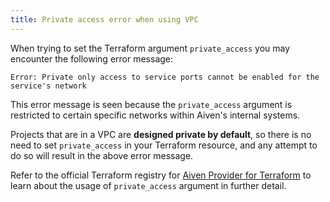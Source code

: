 ```yaml
---
title: Private access error when using VPC
---
```


When trying to set the Terraform argument `private_access` you may
encounter the following error message:

``` 
Error: Private only access to service ports cannot be enabled for the service's network
```

This error message is seen because the `private_access` argument is
restricted to certain specific networks within Aiven\'s internal
systems.

Projects that are in a VPC are **designed private by default**, so there
is no need to set `private_access` in your Terraform resource, and any
attempt to do so will result in the above error message.

Refer to the official Terraform registry for [Aiven Provider for
Terraform](https://registry.terraform.io/providers/aiven/aiven/latest)
to learn about the usage of `private_access` argument in further detail.
